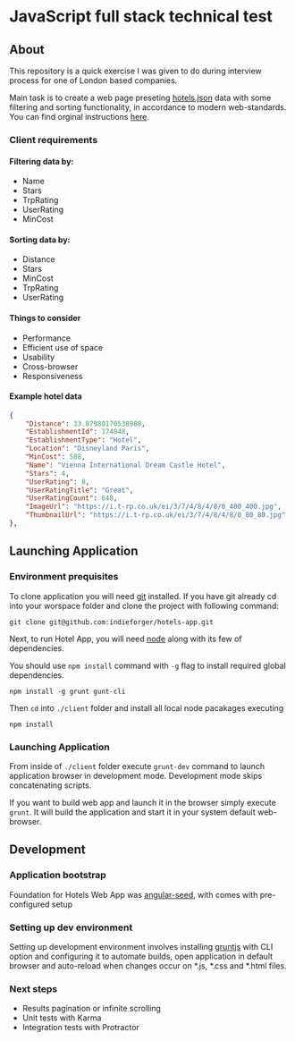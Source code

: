JavaScript full stack technical test
====================================

About
-----

This repository is a quick exercise I was given to do during interview process
for one of London based companies. 

Main task is to create a web page preseting [hotels.json](hotels.json) data with
some filtering and sorting functionality, in accordance to modern web-standards.
You can find orginal instructions [here](instructions/README.md).

### Client requirements

#### Filtering data by:

* Name
* Stars
* TrpRating
* UserRating
* MinCost

#### Sorting data by:

* Distance
* Stars
* MinCost
* TrpRating
* UserRating

#### Things to consider

* Performance
* Efficient use of space
* Usability
* Cross-browser 
* Responsiveness

#### Example hotel data

```json
{
    "Distance": 33.87980170538988,
    "EstablishmentId": 374848,
    "EstablishmentType": "Hotel",
    "Location": "Disneyland Paris",
    "MinCost": 588,
    "Name": "Vienna International Dream Castle Hotel",
    "Stars": 4,
    "UserRating": 8,
    "UserRatingTitle": "Great",
    "UserRatingCount": 648,
    "ImageUrl": "https://i.t-rp.co.uk/ei/3/7/4/8/4/8/0_400_400.jpg",
    "ThumbnailUrl": "https://i.t-rp.co.uk/ei/3/7/4/8/4/8/0_80_80.jpg"
},
```

Launching Application
-------------------

### Environment prequisites

To clone application you will need [git](http://git-scm.com/) installed. If you have git already cd into your worspace folder and clone the project with following command:

```
git clone git@github.com:indieforger/hotels-app.git
```

Next, to run Hotel App, you will need [node](https://nodejs.org) along with its few of dependencies. 

You should use `npm install` command with `-g` flag to install required global dependencies.
```
npm install -g grunt gunt-cli
```

Then `cd` into `./client` folder and install all local node pacakages executing

```
npm install
```

### Launching Application

From inside of `./client` folder execute `grunt-dev` command to launch application browser in development mode.
Development mode skips concatenating scripts.

If you want to build web app and launch it in the browser simply execute `grunt`. 
It will build the application and start it in your system default web-browser.

Development
-----------

### Application bootstrap
Foundation for Hotels Web App was [angular-seed](https://github.com/angular/angular-seed), with comes with pre-configured setup

### Setting up dev environment
Setting up development environment involves installing [gruntjs](http://gruntjs.com/) with CLI option and configuring it to automate builds, open application in default browser and auto-reload when changes occur on *.js, *.css and *.html files.  

### Next steps

 * Results pagination or infinite scrolling
 * Unit tests with Karma
 * Integration tests with Protractor 